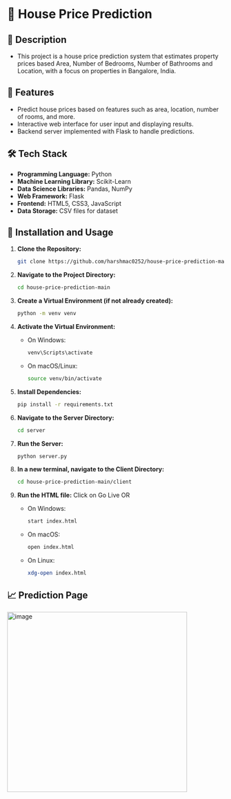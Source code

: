 # 🏡 House Price Prediction

## 📜 Description 

- This project is a house price prediction system that estimates property prices based Area, Number of Bedrooms, Number of Bathrooms and Location, with a focus on properties in Bangalore, India.

## 🌟 Features

- Predict house prices based on features such as area, location, number of rooms, and more.
- Interactive web interface for user input and displaying results.
- Backend server implemented with Flask to handle predictions.

## 🛠️ Tech Stack

- **Programming Language:** Python
- **Machine Learning Library:** Scikit-Learn
- **Data Science Libraries:** Pandas, NumPy
- **Web Framework:** Flask
- **Frontend:** HTML5, CSS3, JavaScript
- **Data Storage:** CSV files for dataset

## 🚀 Installation and Usage

1. **Clone the Repository:**
   ```bash
   git clone https://github.com/harshmac0252/house-price-prediction-main.git
   ```

2. **Navigate to the Project Directory:**
   ```bash
   cd house-price-prediction-main
   ```

3. **Create a Virtual Environment (if not already created):**
   ```bash
   python -m venv venv
   ```

4. **Activate the Virtual Environment:**
   - On Windows:
     ```bash
     venv\Scripts\activate
     ```
   - On macOS/Linux:
     ```bash
     source venv/bin/activate
     ```

6. **Install Dependencies:**
   ```bash
   pip install -r requirements.txt
   ```

7. **Navigate to the Server Directory:**
   ```bash
   cd server
   ```

8. **Run the Server:**
   ```bash
   python server.py
   ```

9. **In a new terminal, navigate to the Client Directory:**
   ```bash
   cd house-price-prediction-main/client
   ```

10. **Run the HTML file:**
   Click on Go Live
         OR
    - On Windows:
      ```bash
      start index.html
      ```
    - On macOS:
      ```bash
      open index.html
      ```
    - On Linux:
      ```bash
      xdg-open index.html
      ```

##  📈 Prediction Page


<img width="417" alt="image" src="https://github.com/user-attachments/assets/7a2fed09-707d-4a5d-9182-19452f10f748" />

